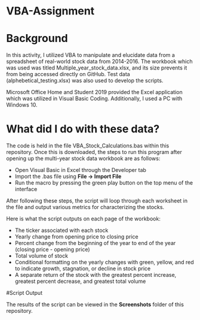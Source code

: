 # VBA-Assignment

# Background

In this activity, I utilized VBA to manipulate and elucidate data from a spreadsheet of real-world stock data from 2014-2016. The workbook which was used was titled Multiple_year_stock_data.xlsx, and its size prevents it from being accessed directly on GitHub. Test data (alphebetical_testing.xlsx) was also used to develop the scripts.

Microsoft Office Home and Student 2019 provided the Excel application which was utilized in Visual Basic Coding. Additionally, I used a PC with Windows 10.

# What did I do with these data?

The code is held in the file VBA_Stock_Calculations.bas within this repository. Once this is downloaded, the steps to run this program after opening up the multi-year stock data workbook are as follows:
- Open Visual Basic in Excel through the Developer tab
- Import the .bas file using **File -> Import File**
- Run the macro by pressing the green play button on the top menu of the interface

After following these steps, the script will loop through each worksheet in the file and output various metrics for characterizing the stocks.

Here is what the script outputs on each page of the workbook:
- The ticker associated with each stock
- Yearly change from opening price to closing price
- Percent change from the beginning of the year to end of the year (closing price - opening price)
- Total volume of stock
- Conditional formatting on the yearly changes with green, yellow, and red to indicate growth, stagnation, or decline in stock price
- A separate return of the stock with the greatest percent increase, greatest percent decrease, and greatest total volume

#Script Output

The results of the script can be viewed in the **Screenshots** folder of this repository. 




